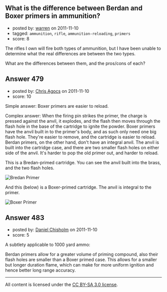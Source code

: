 ## What is the difference between Berdan and Boxer primers in ammunition?

- posted by: [warren](https://stackexchange.com/users/-1/143-warren) on 2011-11-10
- tagged: `ammunition`, `rifle`, `ammunition-reloading`, `primers`
- score: 8

<p>The rifles I own will fire both types of ammunition, but I have been unable to determine what the real differences are between the two types.</p>

<p>What are the differences between them, and the pros/cons of each?</p>



## Answer 479

- posted by: [Chris Agocs](https://stackexchange.com/users/-1/12-chris-agocs) on 2011-11-10
- score: 10

<p>Simple answer: Boxer primers are easier to reload.</p>

<p>Complex answer: When the firing pin strikes the primer, the charge is pressed against the anvil, it explodes, and the flash then moves through the flash hole in the base of the cartridge to ignite the powder. Boxer primers have the anvil built in to the primer's body, and as such only need one big flash hole. They're easier to remove, and the cartridge is easier to reload. Berdan primers, on the other hand, don't have an integral anvil. The anvil is built into the cartridge case, and there are two smaller flash holes on either side of the anvil. It's harder to pop the old primer out, and harder to reload.</p>

<p>This is a Bredan-primed cartridge. You can see the anvil built into the brass, and the two flash holes.</p>

<p><img src="http://i.stack.imgur.com/6Yijam.jpg" alt="Bredan Primer"></p>

<p>And this (below) is a Boxer-primed cartridge. The anvil is integral to the primer.</p>

<p><img src="http://i.stack.imgur.com/cPtqqm.jpg" alt="Boxer Primer"></p>



## Answer 483

- posted by: [Daniel Chisholm](https://stackexchange.com/users/-1/36-daniel-chisholm) on 2011-11-10
- score: 5

<p>A subtlety applicable to 1000 yard ammo:</p>

<p>Berdan primers allow for a greater volume of priming compound, also their flash holes are smaller than a Boxer primed case.  This allows for a smaller but longer duration flame, which can make for more uniform ignition and hence better long range accuracy.</p>




---

All content is licensed under the [CC BY-SA 3.0 license](https://creativecommons.org/licenses/by-sa/3.0/).
